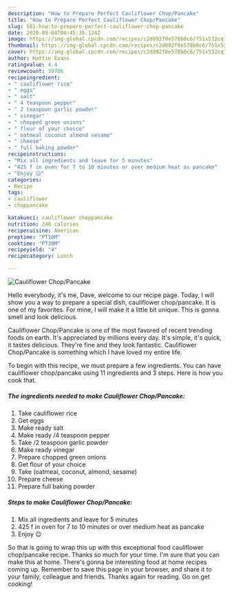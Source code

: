 ```yaml
---
description: "How to Prepare Perfect Cauliflower Chop/Pancake"
title: "How to Prepare Perfect Cauliflower Chop/Pancake"
slug: 581-how-to-prepare-perfect-cauliflower-chop-pancake
date: 2020-09-04T00:45:35.124Z
image: https://img-global.cpcdn.com/recipes/c2d092f0e578b0c6/751x532cq70/cauliflower-choppancake-recipe-main-photo.jpg
thumbnail: https://img-global.cpcdn.com/recipes/c2d092f0e578b0c6/751x532cq70/cauliflower-choppancake-recipe-main-photo.jpg
cover: https://img-global.cpcdn.com/recipes/c2d092f0e578b0c6/751x532cq70/cauliflower-choppancake-recipe-main-photo.jpg
author: Hattie Evans
ratingvalue: 4.4
reviewcount: 39706
recipeingredient:
- " cauliflower rice"
- " eggs"
- " salt"
- " 4 teaspoon pepper"
- " 2 teaspoon garlic powder"
- " vinegar"
- " chopped green onions"
- " flour of your choice"
- " oatmeal coconut almond sesame"
- " cheese"
- " full baking powder"
recipeinstructions:
- "Mix all ingredients and leave for 5 minutes"
- "425 f in oven for 7 to 10 minutes or over medium heat as pancake"
- "Enjoy 😉"
categories:
- Recipe
tags:
- cauliflower
- choppancake

katakunci: cauliflower choppancake 
nutrition: 248 calories
recipecuisine: American
preptime: "PT10M"
cooktime: "PT30M"
recipeyield: "4"
recipecategory: Lunch

---
```



![Cauliflower Chop/Pancake](https://img-global.cpcdn.com/recipes/c2d092f0e578b0c6/751x532cq70/cauliflower-choppancake-recipe-main-photo.jpg)

Hello everybody, it's me, Dave, welcome to our recipe page. Today, I will show you a way to prepare a special dish, cauliflower chop/pancake. It is one of my favorites. For mine, I will make it a little bit unique. This is gonna smell and look delicious.

Cauliflower Chop/Pancake is one of the most favored of recent trending foods on earth. It's appreciated by millions every day. It's simple, it's quick, it tastes delicious. They're fine and they look fantastic. Cauliflower Chop/Pancake is something which I have loved my entire life.




To begin with this recipe, we must prepare a few ingredients. You can have cauliflower chop/pancake using 11 ingredients and 3 steps. Here is how you cook that.

<!--inarticleads1-->

##### The ingredients needed to make Cauliflower Chop/Pancake:

1. Take  cauliflower rice
1. Get  eggs
1. Make ready  salt
1. Make ready  /4 teaspoon pepper
1. Take  /2 teaspoon garlic powder
1. Make ready  vinegar
1. Prepare  chopped green onions
1. Get  flour of your choice
1. Take  (oatmeal, coconut, almond, sesame)
1. Prepare  cheese
1. Prepare  full baking powder




<!--inarticleads2-->

##### Steps to make Cauliflower Chop/Pancake:

1. Mix all ingredients and leave for 5 minutes
1. 425 f in oven for 7 to 10 minutes or over medium heat as pancake
1. Enjoy 😉




So that is going to wrap this up with this exceptional food cauliflower chop/pancake recipe. Thanks so much for your time. I'm sure that you can make this at home. There's gonna be interesting food at home recipes coming up. Remember to save this page in your browser, and share it to your family, colleague and friends. Thanks again for reading. Go on get cooking!
